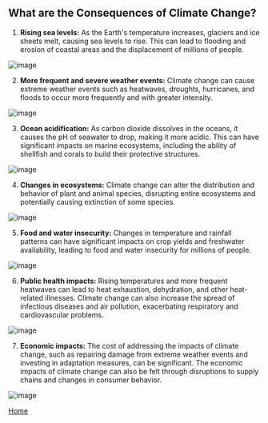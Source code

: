 ## What are the Consequences of Climate Change?
1) **Rising sea levels:** As the Earth's temperature increases, glaciers and ice sheets melt, causing sea levels to rise. This can lead to flooding and erosion of coastal areas and the displacement of millions of people.

![image](https://user-images.githubusercontent.com/122491210/225198869-cd93dde7-6fbd-4f86-993b-00af9d404fac.png)

2) **More frequent and severe weather events:** Climate change can cause extreme weather events such as heatwaves, droughts, hurricanes, and floods to occur more frequently and with greater intensity.

![image](https://user-images.githubusercontent.com/122491210/225199139-e4e51c16-f21a-44c0-9228-7639f08cbb99.png)

3) **Ocean acidification:** As carbon dioxide dissolves in the oceans, it causes the pH of seawater to drop, making it more acidic. This can have significant impacts on marine ecosystems, including the ability of shellfish and corals to build their protective structures.

![image](https://user-images.githubusercontent.com/122491210/225199236-20614724-a0ec-4ac7-ab41-f1b8ec5b6ea2.png)

4) **Changes in ecosystems:** Climate change can alter the distribution and behavior of plant and animal species, disrupting entire ecosystems and potentially causing extinction of some species.

![image](https://user-images.githubusercontent.com/122491210/225196378-c2d8e4b8-44d6-4332-8787-be149548dcf4.png)

5) **Food and water insecurity:** Changes in temperature and rainfall patterns can have significant impacts on crop yields and freshwater availability, leading to food and water insecurity for millions of people.

![image](https://user-images.githubusercontent.com/122491210/225198631-03078fe1-36b1-4a64-906b-304cbb0a668f.png)

6) **Public health impacts:** Rising temperatures and more frequent heatwaves can lead to heat exhaustion, dehydration, and other heat-related illnesses. Climate change can also increase the spread of infectious diseases and air pollution, exacerbating respiratory and cardiovascular problems.

![image](https://user-images.githubusercontent.com/122491210/225197356-262b4265-002a-4f5d-8f15-ae5a59e0cdb4.png)

7) **Economic impacts:** The cost of addressing the impacts of climate change, such as repairing damage from extreme weather events and investing in adaptation measures, can be significant. The economic impacts of climate change can also be felt through disruptions to supply chains and changes in consumer behavior.

![image](https://user-images.githubusercontent.com/122491210/225196724-0a67b9a5-f619-4092-b3b3-aa6181fa0b13.png)


[Home](https://anl059.github.io/syn1-climate-change/index.html)
